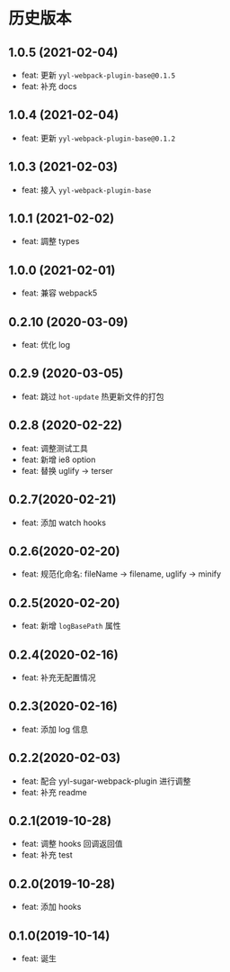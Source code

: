 # 历史版本

## 1.0.5 (2021-02-04)

- feat: 更新 `yyl-webpack-plugin-base@0.1.5`
- feat: 补充 docs

## 1.0.4 (2021-02-04)

- feat: 更新 `yyl-webpack-plugin-base@0.1.2`

## 1.0.3 (2021-02-03)

- feat: 接入 `yyl-webpack-plugin-base`

## 1.0.1 (2021-02-02)

- feat: 調整 types

## 1.0.0 (2021-02-01)

- feat: 兼容 webpack5

## 0.2.10 (2020-03-09)

- feat: 优化 log

## 0.2.9 (2020-03-05)

- feat: 跳过 `hot-update` 热更新文件的打包

## 0.2.8 (2020-02-22)

- feat: 调整测试工具
- feat: 新增 ie8 option
- feat: 替换 uglify -> terser

## 0.2.7(2020-02-21)

- feat: 添加 watch hooks

## 0.2.6(2020-02-20)

- feat: 规范化命名: fileName -> filename, uglify -> minify

## 0.2.5(2020-02-20)

- feat: 新增 `logBasePath` 属性

## 0.2.4(2020-02-16)

- feat: 补充无配置情况

## 0.2.3(2020-02-16)

- feat: 添加 log 信息

## 0.2.2(2020-02-03)

- feat: 配合 yyl-sugar-webpack-plugin 进行调整
- feat: 补充 readme

## 0.2.1(2019-10-28)

- feat: 调整 hooks 回调返回值
- feat: 补充 test

## 0.2.0(2019-10-28)

- feat: 添加 hooks

## 0.1.0(2019-10-14)

- feat: 诞生
